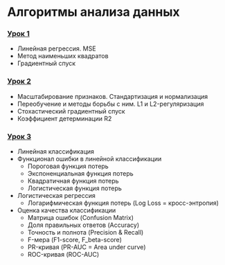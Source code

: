 # Алгоритмы анализа данных
### [Урок 1](https://github.com/xrustle/GB_ML_Theory/tree/master/Lesson_1)
* Линейная регрессия. MSE
* Метод наименьших квадратов
* Градиентный спуск
### [Урок 2](https://github.com/xrustle/GB_ML_Theory/tree/master/Lesson_2)
* Масштабирование признаков. Стандартизация и нормализация
* Переобучение и методы борьбы с ним. L1 и L2-регуляризация
* Стохастический градиентный спуск
* Коэффициент детерминации R2
### [Урок 3](https://github.com/xrustle/GB_ML_Theory/tree/master/Lesson_3)
* Линейная классификация
* Функционал ошибки в линейной классификации
    * Пороговая функция потерь
    * Экспоненциальная функция потерь
    * Квадратичная функция потерь
    * Логистическая функция потерь
* Логистическая регрессия
    * Логарифмическая функция потерь (Log Loss = кросс-энтропия)
* Оценка качества классификации
    * Матрица ошибок (Confusion Matrix)
    * Доля правильных ответов (Accuracy)
    * Точность и полнота (Precision & Recall)
    * F-мера (F1-score, F_beta-score)
    * PR-кривая (PR-AUC = Area under curve)
    * ROC-кривая (ROC-AUC)